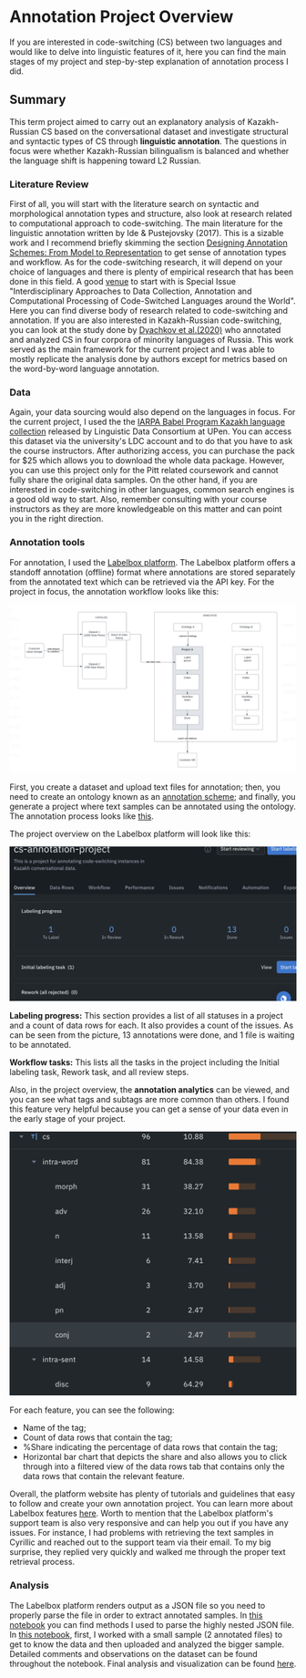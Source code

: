 # Annotation Project Overview 

If you are interested in code-switching (CS) between two languages and would like to delve into linguistic features of it, here you can find the main stages of my project and step-by-step explanation of annotation process I did.  


## Summary 

This term project aimed to carry out an explanatory analysis of Kazakh-Russian CS based on the conversational dataset and investigate structural and syntactic types of CS through **linguistic annotation**. The questions in focus were whether Kazakh-Russian bilingualism is balanced and whether the language shift is happening toward L2 Russian.


### Literature Review 

First of all, you will start with the literature search on syntactic and morphological annotation types and structure, also look at research related to computational approach to code-switching. The main literature for the linguistic annotation written by Ide & Pustejovsky (2017). This is a sizable work and I recommend briefly skimming the section [Designing Annotation Schemes: From Model to Representation](https://link.springer.com/chapter/10.1007/978-94-024-0881-2_3) to get sense of annotation types and workflow. As for the code-switching research, it will depend on your choice of languages and there is plenty of empirical research that has been done in this field. A good [venue](https://www.mdpi.com/journal/languages/special_issues/Computational_Codeswitching) to start with is Special Issue "Interdisciplinary Approaches to Data Collection, Annotation and Computational Processing of Code-Switched Languages around the World". Here you can find diverse body of research related to code-switching and annotation. If you are also interested in Kazakh-Russian code-switching, you can look at the study done by [Dyachkov et al.(2020)](https://www.dialog-21.ru/media/5085/dyachkovvvplusetal-101.pdf) who annotated and analyzed CS in four corpora of minority languages of Russia. This work served as the main framework for the current project and I was able to mostly replicate the analysis done by authors except for metrics based on the word-by-word language annotation. 


### Data

Again, your data sourcing would also depend on the languages in focus. For the current project, I used the the [IARPA Babel Program Kazakh language collection](https://catalog.ldc.upenn.edu/LDC2018S13) released by Linguistic Data Consortium at UPen. You can access this dataset via the university's LDC account and to do that you have to ask the course instructors. After authorizing access, you can purchase the pack for $25 which allows you to download the whole data package. However, you can use this project only for the Pitt related coursework and cannot fully share the original data samples. On the other hand, if you are interested in code-switching in other languages, common search engines is a good old way to start. Also, remember consulting with your course instructors as they are more knowledgeable on this matter and can point you in the right direction. 

### Annotation tools 

For annotation, I used the [Labelbox platform](https://docs.labelbox.com/docs/overview). The Labelbox platform offers a standoff annotation (offline) format where annotations are stored separately from the annotated text which can be retrieved via the API key. For the project in focus, the annotation workflow looks like this:

![Annotation workflow](/screenshots/annotation-workflow.png)

First, you create a dataset and upload text files for annotation; then, you need to create an ontology known as an [annotation scheme](https://github.com/Data-Science-for-Linguists-2023/Kazakh-Russian-Code-Switching-Analysis/blob/main/annotated-data-samples/annotation_scheme_final_draft.md); and finally, you generate a project where text samples can be annotated using the ontology. The annotation process looks like [this](https://labelbox.com/product/annotate/text/).

The project overview on the Labelbox platform will look like this:

![The project overview](/screenshots/labeling-progress.png)

**Labeling progress:** This section provides a list of all statuses in a project and a count of data rows for each. It also provides a count of the issues. As can be seen from the picture, 13 annotations were done, and 1 file is waiting to be annotated.

**Workflow tasks:** This lists all the tasks in the project including the Initial labeling task, Rework task, and all review steps. 

Also, in the project overview, the **annotation analytics** can be viewed, and you can see what tags and subtags are more common than others. I found this feature very helpful because you can get a sense of your data even in the early stage of your project.

![Analytics view](/screenshots/annotation-analytics.png)

For each feature, you can see the following:

- Name of the tag;
- Count of data rows that contain the tag;
- %Share indicating the percentage of data rows that contain the tag;
- Horizontal bar chart that depicts the share and also allows you to click through into a filtered view of the data rows tab that contains only the data rows that contain the relevant feature.

Overall, the platform website has plenty of tutorials and guidelines that easy to follow and create your own annotation project. You can learn more about Labelbox features [here](https://docs.labelbox.com/docs/overview). Worth to mention that the Labelbox platform's support team is also very responsive and can help you out if you have any issues. For instance, I had problems with retrieving the text samples in Cyrillic and reached out to the support team via their email. To my big surprise, they replied very quickly and walked me through the proper text retrieval process. 

### Analysis

The Labelbox platform renders output as a JSON file so you need to properly parse the file in order to extract annotated samples. In [this notebook](https://nbviewer.org/github/Data-Science-for-Linguists-2023/Kazakh-Russian-Code-Switching-Analysis/blob/be7a7094bc6ef79c342b349b0674fc5f9cba458b/notebooks/annotationAnalysis.ipynb#Parsing-JSON-files) you can find methods I used to parse the highly nested JSON file. In [this notebook](https://nbviewer.org/github/Data-Science-for-Linguists-2023/Kazakh-Russian-Code-Switching-Analysis/blob/main/notebooks/annotatedDataset.ipynb), first, I worked with a small sample (2 annotated files) to get to know the data and then uploaded and analyzed the bigger sample. Detailed comments and observations on the dataset can be found throughout the notebook. Final analysis and visualization can be found [here](https://nbviewer.org/github/Data-Science-for-Linguists-2023/Kazakh-Russian-Code-Switching-Analysis/blob/be7a7094bc6ef79c342b349b0674fc5f9cba458b/notebooks/annotationAnalysis.ipynb#Analysis-&-Vizualization).
 



	







